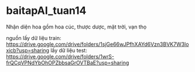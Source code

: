 # baitapAI_tuan14
Nhận diện hoa gồm hoa cúc, thược dược, mặt trời, vạn thọ


nguồn lấy dữ liệu train: https://drive.google.com/drive/folders/1sjGe66wJPfhXAYd6Vzn3BVK7W3loxicb?usp=sharing
      lấy dữ liệu test:  https://drive.google.com/drive/folders/1wrS-frQCqVPNdYbOhOPZbbsaGrOVTBaE?usp=sharing
